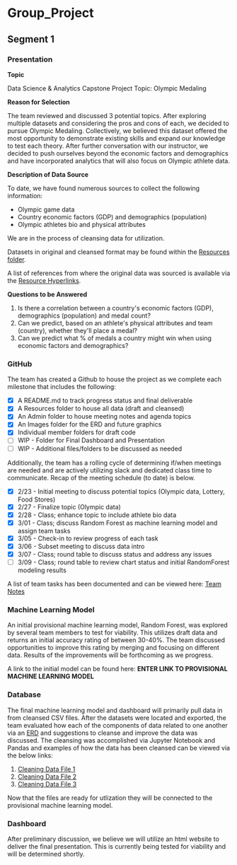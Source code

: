 # Group_Project

## Segment 1

### Presentation

**Topic**

Data Science & Analytics Capstone Project Topic: Olympic Medaling

**Reason for Selection**

The team reviewed and discussed 3 potential topics.  After exploring multiple datasets and considering the pros and cons of each, we decided to pursue Olympic Medaling. Collectively, we believed this dataset offered the most opportunity to demonstrate existing skills and expand our knowledge to test each theory.  After further conversation with our instructor, we decided to push ourselves beyond the economic factors and demographics and have incorporated analytics that will also focus on Olympic athlete data.

**Description of Data Source**

To date, we have found numerous sources to collect the following information:
- Olympic game data
- Country economic factors (GDP) and demographics (population)
- Olympic athletes bio and physical attributes

We are in the process of cleansing data for utilization.

Datasets in original and cleansed format may be found within the [Resources folder](https://github.com/FrankPassalacqua88/Olympic_Data_Analysis/tree/main/Resources).

A list of references from where the original data was sourced is available via the [Resource Hyperlinks](https://github.com/FrankPassalacqua88/Olympic_Data_Analysis/blob/4bf8de5c99385051b0ad16081716bf3c53ba59b7/Resources/Hyperlinks/Resource_Hyperlinks.docx).

**Questions to be Answered**
1. Is there a correlation between a country's economic factors (GDP), demographics (population) and medal count?
2. Can we predict, based on an athlete's physical attributes and team (country), whether they'll place a medal?
3. Can we predict what % of medals a country might win when using economic factors and demographics?

### GitHub

The team has created a Github to house the project as we complete each milestone that includes the following:
- [x] A README.md to track progress status and final deliverable
- [x] A Resources folder to house all data (draft and cleansed)
- [x] An Admin folder to house meeting notes and agenda topics
- [x] An Images folder for the ERD and future graphics
- [x] Individual member folders for draft code
- [ ] WIP - Folder for Final Dashboard and Presentation
- [ ] WIP - Additional files/folders to be discussed as needed

Additionally, the team has a rolling cycle of determining if/when meetings are needed and are actively utilizing slack and dedicated class time to communicate. Recap of the meeting schedule (to date) is below.
- [x] 2/23 - Initial meeting to discuss potential topics (Olympic data, Lottery, Food Stores) 
- [x] 2/27 - Finalize topic (Olympic data)
- [x] 2/28 - Class; enhance topic to include athlete bio data
- [x] 3/01 - Class; discuss Random Forest as machine learning model and assign team tasks
- [x] 3/05 - Check-in to review progress of each task
- [x] 3/06 - Subset meeting to discuss data intro
- [x] 3/07 - Class; round table to discuss status and address any issues
- [ ] 3/09 - Class; round table to review chart status and initial RandomForest modeling results

A list of team tasks has been documented and can be viewed here: [Team Notes](https://github.com/FrankPassalacqua88/Olympic_Data_Analysis/blob/4bf8de5c99385051b0ad16081716bf3c53ba59b7/Admin/Team_Notes.docx)

### Machine Learning Model

An initial provisional machine learning model, Random Forest, was explored by several team members to test for viability.  This utilizes draft data and returns an initial accuracy rating of between 30-40%.  The team discussed opportunities to improve this rating by merging and focusing on different data.  Results of the improvements will be forthcoming as we progress.

A link to the initial model can be found here: **ENTER LINK TO PROVISIONAL MACHINE LEARNING MODEL**

### Database 

The final machine learning model and dashboard will primarily pull data in from cleansed CSV files.  After the datasets were located and exported, the team evaluated how each of the components of data related to one another via an [ERD](https://github.com/FrankPassalacqua88/Olympic_Data_Analysis/blob/097e394fb11aaeb831c7b5a3930cc990cdd31402/images/ERD.png) and suggestions to cleanse and improve the data was discussed.  The cleansing was accomplished via Jupyter Notebook and Pandas and examples of how the data has been cleansed can be viewed via the below links:

1. [Cleaning Data File 1](https://github.com/FrankPassalacqua88/Olympic_Data_Analysis/blob/42d9fbe2bd781425c091011fd1685999287671fa/wpf/Cleaning.ipynb)
2. [Cleaning Data File 2](https://github.com/FrankPassalacqua88/Olympic_Data_Analysis/blob/42d9fbe2bd781425c091011fd1685999287671fa/wpf/Cleaning2.ipynb)
3. [Cleaning Data File 3](https://github.com/FrankPassalacqua88/Olympic_Data_Analysis/blob/b93ee9b55bb98d825a0c2eb33b12fb89544c7920/wpf/Cleaning3.ipynb)

Now that the files are ready for utlization they will be connected to the provisional machine learning model.

### Dashboard

After preliminary discussion, we believe we will utilize an html website to deliver the final presentation.  This is currently being tested for viability and will be determined shortly.
